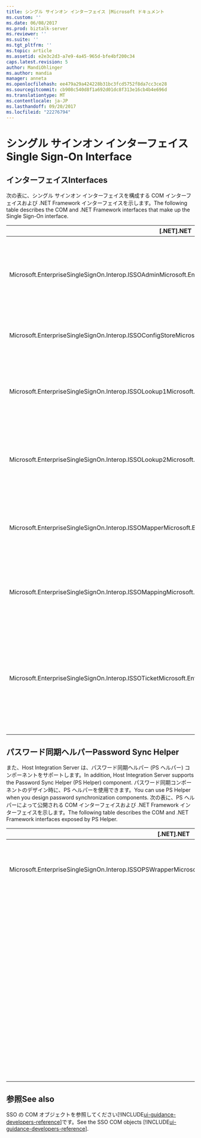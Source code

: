 ```yaml
---
title: シングル サインオン インターフェイス |Microsoft ドキュメント
ms.custom: ''
ms.date: 06/08/2017
ms.prod: biztalk-server
ms.reviewer: ''
ms.suite: ''
ms.tgt_pltfrm: ''
ms.topic: article
ms.assetid: e2e3c2d3-a7e9-4a45-965d-bfe4bf200c34
caps.latest.revision: 5
author: MandiOhlinger
ms.author: mandia
manager: anneta
ms.openlocfilehash: ee479a29a424228b31bc3fcd5752f8da7cc3ce28
ms.sourcegitcommit: cb908c540d8f1a692d01dc8f313e16cb4b4e696d
ms.translationtype: MT
ms.contentlocale: ja-JP
ms.lasthandoff: 09/20/2017
ms.locfileid: "22276794"
---
```

# <a name="single-sign-on-interface"></a><span data-ttu-id="8cddc-102">シングル サインオン インターフェイス</span><span class="sxs-lookup"><span data-stu-id="8cddc-102">Single Sign-On Interface</span></span>

## <a name="interfaces"></a><span data-ttu-id="8cddc-103">インターフェイス</span><span class="sxs-lookup"><span data-stu-id="8cddc-103">Interfaces</span></span>
<span data-ttu-id="8cddc-104">次の表に、シングル サインオン インターフェイスを構成する COM インターフェイスおよび .NET Framework インターフェイスを示します。</span><span class="sxs-lookup"><span data-stu-id="8cddc-104">The following table describes the COM and .NET Framework interfaces that make up the Single Sign-On interface.</span></span>  
  
|<span data-ttu-id="8cddc-105">[.NET]</span><span class="sxs-lookup"><span data-stu-id="8cddc-105">.NET</span></span>|<span data-ttu-id="8cddc-106">COM (COM)</span><span class="sxs-lookup"><span data-stu-id="8cddc-106">COM</span></span>|<span data-ttu-id="8cddc-107">Description</span><span class="sxs-lookup"><span data-stu-id="8cddc-107">Description</span></span>|  
|----------|---------|-----------------|  
|<span data-ttu-id="8cddc-108">Microsoft.EnterpriseSingleSignOn.Interop.ISSOAdmin</span><span class="sxs-lookup"><span data-stu-id="8cddc-108">Microsoft.EnterpriseSingleSignOn.Interop.ISSOAdmin</span></span>|<span data-ttu-id="8cddc-109">ISSOAdmin インターフェイス (COM)</span><span class="sxs-lookup"><span data-stu-id="8cddc-109">ISSOAdmin Interface (COM)</span></span>|<span data-ttu-id="8cddc-110">SSO アプリケーションを作成、更新、削除します。</span><span class="sxs-lookup"><span data-stu-id="8cddc-110">Creates, updates, and deletes an SSO application.</span></span> <span data-ttu-id="8cddc-111">その他の管理機能も実行します。</span><span class="sxs-lookup"><span data-stu-id="8cddc-111">Also performs other administration functions.</span></span>|  
|<span data-ttu-id="8cddc-112">Microsoft.EnterpriseSingleSignOn.Interop.ISSOConfigStore</span><span class="sxs-lookup"><span data-stu-id="8cddc-112">Microsoft.EnterpriseSingleSignOn.Interop.ISSOConfigStore</span></span>|<span data-ttu-id="8cddc-113">ISSOConfigStore インターフェイス (COM)</span><span class="sxs-lookup"><span data-stu-id="8cddc-113">ISSOConfigStore Interface (COM)</span></span>|<span data-ttu-id="8cddc-114">SSO 構成ストアの情報を取得および設定します。</span><span class="sxs-lookup"><span data-stu-id="8cddc-114">Gets and sets information in the SSO configuration store.</span></span>|  
|<span data-ttu-id="8cddc-115">Microsoft.EnterpriseSingleSignOn.Interop.ISSOLookup1</span><span class="sxs-lookup"><span data-stu-id="8cddc-115">Microsoft.EnterpriseSingleSignOn.Interop.ISSOLookup1</span></span>|<span data-ttu-id="8cddc-116">ISSOLookup1 インターフェイス (COM)</span><span class="sxs-lookup"><span data-stu-id="8cddc-116">ISSOLookup1 Interface (COM)</span></span>|<span data-ttu-id="8cddc-117">現在のユーザーの指定されたアプリケーションの外部資格情報を参照できます。</span><span class="sxs-lookup"><span data-stu-id="8cddc-117">Enables you to look up the external credentials on a specified application for the current user.</span></span>|  
|<span data-ttu-id="8cddc-118">Microsoft.EnterpriseSingleSignOn.Interop.ISSOLookup2</span><span class="sxs-lookup"><span data-stu-id="8cddc-118">Microsoft.EnterpriseSingleSignOn.Interop.ISSOLookup2</span></span>|<span data-ttu-id="8cddc-119">ISSOLookup2 インターフェイス (COM)</span><span class="sxs-lookup"><span data-stu-id="8cddc-119">ISSOLookup2 Interface (COM)</span></span>|<span data-ttu-id="8cddc-120">上記と同様。ただし、指定された外部ユーザーの Windows 資格情報も参照できます。</span><span class="sxs-lookup"><span data-stu-id="8cddc-120">As above, but also enables you to look up the Windows credentials for a specified external user.</span></span>|  
|<span data-ttu-id="8cddc-121">Microsoft.EnterpriseSingleSignOn.Interop.ISSOMapper</span><span class="sxs-lookup"><span data-stu-id="8cddc-121">Microsoft.EnterpriseSingleSignOn.Interop.ISSOMapper</span></span>|<span data-ttu-id="8cddc-122">ISSOMapper インターフェイス (COM)</span><span class="sxs-lookup"><span data-stu-id="8cddc-122">ISSOMapper Interface (COM)</span></span>|<span data-ttu-id="8cddc-123">指定されたアプリケーションの現在のユーザーの外部資格情報を設定できます。</span><span class="sxs-lookup"><span data-stu-id="8cddc-123">Enables you to set the external credentials for the current user for a specified application.</span></span>|  
|<span data-ttu-id="8cddc-124">Microsoft.EnterpriseSingleSignOn.Interop.ISSOMapping</span><span class="sxs-lookup"><span data-stu-id="8cddc-124">Microsoft.EnterpriseSingleSignOn.Interop.ISSOMapping</span></span>|<span data-ttu-id="8cddc-125">ISSOMapping インターフェイス (COM)</span><span class="sxs-lookup"><span data-stu-id="8cddc-125">ISSOMapping Interface (COM)</span></span>|<span data-ttu-id="8cddc-126">ユーザーと関連アプリケーションとのマッピングを作成および管理します。</span><span class="sxs-lookup"><span data-stu-id="8cddc-126">Creates and maintains the mapping between users and affiliated applications.</span></span>|  
|<span data-ttu-id="8cddc-127">Microsoft.EnterpriseSingleSignOn.Interop.ISSOTicket</span><span class="sxs-lookup"><span data-stu-id="8cddc-127">Microsoft.EnterpriseSingleSignOn.Interop.ISSOTicket</span></span>|<span data-ttu-id="8cddc-128">ISSOTicket インターフェイス (COM)</span><span class="sxs-lookup"><span data-stu-id="8cddc-128">ISSOTicket Interface (COM)</span></span>|<span data-ttu-id="8cddc-129">適切なセキュリティ情報を含むチケットを作成します。</span><span class="sxs-lookup"><span data-stu-id="8cddc-129">Creates the ticket that contains the appropriate security information.</span></span> <span data-ttu-id="8cddc-130">作成されたチケットは、適切なメッセージと共にアプリケーションから送信されます。</span><span class="sxs-lookup"><span data-stu-id="8cddc-130">This ticket is then sent on with the appropriate message from your application.</span></span>|  


## <a name="password-sync-helper"></a><span data-ttu-id="8cddc-131">パスワード同期ヘルパー</span><span class="sxs-lookup"><span data-stu-id="8cddc-131">Password Sync Helper</span></span>  
 <span data-ttu-id="8cddc-132">また、Host Integration Server は、パスワード同期ヘルパー (PS ヘルパー) コンポーネントをサポートします。</span><span class="sxs-lookup"><span data-stu-id="8cddc-132">In addition, Host Integration Server supports the Password Sync Helper (PS Helper) component.</span></span> <span data-ttu-id="8cddc-133">パスワード同期コンポーネントのデザイン時に、PS ヘルパーを使用できます。</span><span class="sxs-lookup"><span data-stu-id="8cddc-133">You can use PS Helper when you design password synchronization components.</span></span> <span data-ttu-id="8cddc-134">次の表に、PS ヘルパーによって公開される COM インターフェイスおよび .NET Framework インターフェイスを示します。</span><span class="sxs-lookup"><span data-stu-id="8cddc-134">The following table describes the COM and .NET Framework interfaces exposed by PS Helper.</span></span>  
  
|<span data-ttu-id="8cddc-135">[.NET]</span><span class="sxs-lookup"><span data-stu-id="8cddc-135">.NET</span></span>|<span data-ttu-id="8cddc-136">COM (COM)</span><span class="sxs-lookup"><span data-stu-id="8cddc-136">COM</span></span>|<span data-ttu-id="8cddc-137">Description</span><span class="sxs-lookup"><span data-stu-id="8cddc-137">Description</span></span>|  
|----------|---------|-----------------|  
|<span data-ttu-id="8cddc-138">Microsoft.EnterpriseSingleSignOn.Interop.ISSOPSWrapper</span><span class="sxs-lookup"><span data-stu-id="8cddc-138">Microsoft.EnterpriseSingleSignOn.Interop.ISSOPSWrapper</span></span>|<span data-ttu-id="8cddc-139">ISSONotification インターフェイス (COM)</span><span class="sxs-lookup"><span data-stu-id="8cddc-139">ISSONotification Interface (COM)</span></span>|<span data-ttu-id="8cddc-140">Windows 以外のオペレーティング システムに対するパスワード変更を処理します。</span><span class="sxs-lookup"><span data-stu-id="8cddc-140">Handles password changes to and from non-Windows operating systems.</span></span>|  
||<span data-ttu-id="8cddc-141">SExternalAccount 構造 (COM)</span><span class="sxs-lookup"><span data-stu-id="8cddc-141">SExternalAccount Structure (COM)</span></span>|<span data-ttu-id="8cddc-142">外部アカウントを示します。</span><span class="sxs-lookup"><span data-stu-id="8cddc-142">Describes an external account.</span></span>|  
||<span data-ttu-id="8cddc-143">SPasswordChange 構造 (COM)</span><span class="sxs-lookup"><span data-stu-id="8cddc-143">SPasswordChange Structure (COM)</span></span>|<span data-ttu-id="8cddc-144">パスワード変更を示します。</span><span class="sxs-lookup"><span data-stu-id="8cddc-144">Describes a password change.</span></span>|  
||<span data-ttu-id="8cddc-145">SPasswordChangeComplete 構造 (COM)</span><span class="sxs-lookup"><span data-stu-id="8cddc-145">SPasswordChangeComplete Structure (COM)</span></span>|<span data-ttu-id="8cddc-146">パスワード変更の完了を示します。</span><span class="sxs-lookup"><span data-stu-id="8cddc-146">Describes the completion of a password change.</span></span>|  
||<span data-ttu-id="8cddc-147">SStatus 構造 (COM)</span><span class="sxs-lookup"><span data-stu-id="8cddc-147">SStatus Structure (COM)</span></span>|<span data-ttu-id="8cddc-148">エラーまたはイベントを示します。</span><span class="sxs-lookup"><span data-stu-id="8cddc-148">Describes an error or event.</span></span>|  
||<span data-ttu-id="8cddc-149">SAdapterInGroup 構造 (COM)</span><span class="sxs-lookup"><span data-stu-id="8cddc-149">SAdapterInGroup Structure (COM)</span></span>|<span data-ttu-id="8cddc-150">特定のグループのアダプターを示します。</span><span class="sxs-lookup"><span data-stu-id="8cddc-150">Describes the adapters in a given group.</span></span>|  
||<span data-ttu-id="8cddc-151">SAdapter 構造 (COM)</span><span class="sxs-lookup"><span data-stu-id="8cddc-151">SAdapter Structure (COM)</span></span>|<span data-ttu-id="8cddc-152">特定のアダプターを示します。</span><span class="sxs-lookup"><span data-stu-id="8cddc-152">Describes a specific adapter.</span></span>|

## <a name="see-also"></a><span data-ttu-id="8cddc-153">参照</span><span class="sxs-lookup"><span data-stu-id="8cddc-153">See also</span></span>
<span data-ttu-id="8cddc-154">SSO の COM オブジェクトを参照してください[!INCLUDE[ui-guidance-developers-reference](../includes/ui-guidance-developers-reference.md)]です。</span><span class="sxs-lookup"><span data-stu-id="8cddc-154">See the SSO COM objects [!INCLUDE[ui-guidance-developers-reference](../includes/ui-guidance-developers-reference.md)].</span></span> 